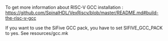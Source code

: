 To get more information about RISC-V GCC installation :
https://github.com/SpinalHDL/VexRiscv/blob/master/README.md#build-the-risc-v-gcc

If you want to use the SiFive GCC pack, you have to set SIFIVE_GCC_PACK to yes. See resources/gcc.mk
